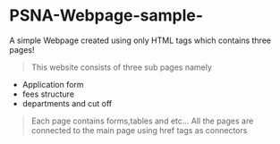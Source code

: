 # PSNA-Webpage-sample-
A simple Webpage created using only HTML tags which contains three pages!
> This website consists of three sub pages namely
* Application form
* fees structure
* departments and cut off

> Each page contains forms,tables and etc...
 All the pages are connected to the main page using href tags as connectors
